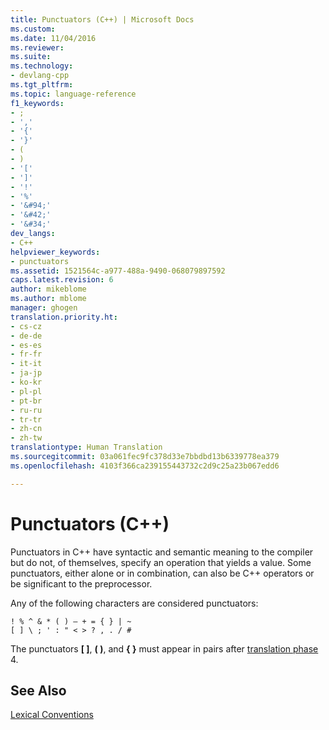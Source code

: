 ```yaml
---
title: Punctuators (C++) | Microsoft Docs
ms.custom: 
ms.date: 11/04/2016
ms.reviewer: 
ms.suite: 
ms.technology:
- devlang-cpp
ms.tgt_pltfrm: 
ms.topic: language-reference
f1_keywords:
- ;
- ','
- '{'
- '}'
- (
- )
- '['
- ']'
- '!'
- '%'
- '&#94;'
- '&#42;'
- '&#34;'
dev_langs:
- C++
helpviewer_keywords:
- punctuators
ms.assetid: 1521564c-a977-488a-9490-068079897592
caps.latest.revision: 6
author: mikeblome
ms.author: mblome
manager: ghogen
translation.priority.ht:
- cs-cz
- de-de
- es-es
- fr-fr
- it-it
- ja-jp
- ko-kr
- pl-pl
- pt-br
- ru-ru
- tr-tr
- zh-cn
- zh-tw
translationtype: Human Translation
ms.sourcegitcommit: 03a061fec9fc378d33e7bbdbd13b6339778ea379
ms.openlocfilehash: 4103f366ca239155443732c2d9c25a23b067edd6

---
```

# Punctuators (C++)
Punctuators in C++ have syntactic and semantic meaning to the compiler but do not, of themselves, specify an operation that yields a value. Some punctuators, either alone or in combination, can also be C++ operators or be significant to the preprocessor.  

 Any of the following characters are considered punctuators:  

```  
! % ^ & * ( ) – + = { } | ~  
[ ] \ ; ' : " < > ? , . / #  
```  

 The punctuators **[ ]**, **( )**, and **{ }** must appear in pairs after [translation phase](../preprocessor/phases-of-translation.md) 4.  

## See Also  
 [Lexical Conventions](../cpp/lexical-conventions.md)



<!--HONumber=Jan17_HO2-->


